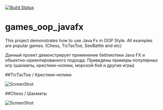 [![Build Status](https://travis-ci.org/peterarsentev/games_oop_javafx.svg?branch=master)](https://travis-ci.org/peterarsentev/games_oop_javafx)

# games_oop_javafx
This project demonstrates how to use Java Fx in OOP Style. 
All examples are popular games. (Chess, TicTacToe, SeeBattle and etc)

Данный проект демонстрирует применение библиотеки Java FX и объектно-ориентированного подхода. 
Приведены примеры популярных игр (шахматы, крестики-нолики, морской бой и другие игры)

##TicTacToe / Крестики-нолики

![ScreenShot](images/TicTacToe.png)

##Chess / Шахматы

![ScreenShot](images/Chess.png)
